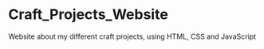 # Craft_Projects_Website
Website about my different craft projects, using HTML, CSS and JavaScript 
